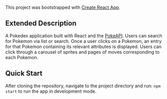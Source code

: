 This project was bootstrapped with [Create React App](https://github.com/facebook/create-react-app).

## Extended Description
A Pokedex application built with React and the [PokeAPI](https://pokeapi.co/). Users can search for Pokemon via list or search. Once a user clicks on a Pokemon, an entry for that Pokemon containing its relevant attributes is displayed. Users can click through a carousel of sprites and pages of moves corresponding to each Pokemon.

## Quick Start
After cloning the repository, navigate to the project directory and run: `npm start` to run the app in development mode. 


